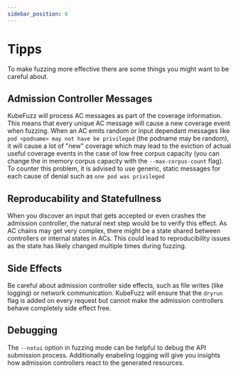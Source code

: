 ```yaml
---
sidebar_position: 6
---
```


# Tipps

To make fuzzing more effective there are some things you might want to be careful about.

## Admission Controller Messages

KubeFuzz will process AC messages as part of the coverage information. This means that every
unique AC message will cause a new coverage event when fuzzing. When an AC emits random or
input dependant messages like `pod <podname> may not have be privileged` (the podname may be random),
it will cause a lot of "new" coverage which may lead to the eviction of actual useful coverage events
in the case of low free corpus capacity (you can change the in memory corpus capacity with the `--max-corpus-count`
flag). To counter this problem, it is advised to use generic, static messages for each cause of denial such as
`one pod was privileged`

## Reproducability and Statefullness

When you discover an input that gets accepted or even crashes the admission controller,
the natural next step would be to verify this effect. As AC chains may get very complex,
there might be a state shared between controllers or internal states in ACs. This
could lead to reproducibility issues as the state has likely changed multiple times during
fuzzing.

## Side Effects

Be careful about admission controller side effects, such as file writes (like logging)
or network communication. KubeFuzz will ensure that the `dryrun` flag is added on every
request but cannot make the admission controllers behave completely side effect free.

## Debugging

The `--notui` option in fuzzing mode can be helpful to debug the API submission process. Additionally enabeling logging
will give you insights how admission controllers react to the generated resources.
